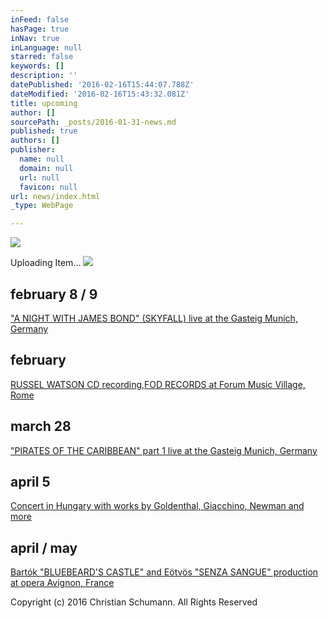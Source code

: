 ```yaml
---
inFeed: false
hasPage: true
inNav: true
inLanguage: null
starred: false
keywords: []
description: ''
datePublished: '2016-02-16T15:44:07.788Z'
dateModified: '2016-02-16T15:43:32.081Z'
title: upcoming
author: []
sourcePath: _posts/2016-01-31-news.md
published: true
authors: []
publisher:
  name: null
  domain: null
  url: null
  favicon: null
url: news/index.html
_type: WebPage

---
```

![](https://imgflo.herokuapp.com/graph/vahj1ThiexotieMo/1e57ffb20d2b5f5516133f5aa98ae24d/passthrough.jpg?height=592&input=https%3A%2F%2Fs3-us-west-2.amazonaws.com%2Fthe-grid-img%2Fp%2Fe265f01bca4bb0c1711327aaf1588b64470f20b2.jpg&width=750)

Uploading Item...
![](https://s3-us-west-2.amazonaws.com/the-grid-img/p/4905a3e58b84df55127d81b28fae9701d74e48e0.jpg)

## february 8 / 9

["A NIGHT WITH JAMES BOND" (SKYFALL) live at the Gasteig Munich, Germany][0]

## february

[RUSSEL WATSON CD recording,][1][FOD RECORDS ][2][at Forum Music Village, Rome][3]

## march 28

["PIRATES OF THE CARIBBEAN" part 1 live at the Gasteig Munich, Germany][4]

## april 5[][4]

[Concert in Hungary with works by Goldenthal, Giacchino, Newman and more][5]

## april / may

[Bartók "BLUEBEARD'S CASTLE" and Eötvös "SENZA SANGUE" production at opera Avignon, France][6]

Copyright (c) 2016 Christian Schumann. All Rights Reserved

[][4]

[0]: http://www.muenchenevent.de/veranstaltungen/Eine_Nacht_mit_James_Bond-3431.html#__utma=239463644.2018674490.1454261112.1454261112.1454261112.1&__utmb=239463644.9.8.1454261353037&__utmc=239463644&__utmx=-&__utmz=239463644.1454261112.1.1.utmcsr=google|utmccn=%28organic%29|utmcmd=organic|utmctr=%28not%20provided%29&__utmv=-&__utmk=68615506
[1]: http://russellwatson.com/
[2]: http://fodrecords.com/
[3]: https://milocostudios.com/studios/forum-studios---studio-a/intro/
[4]: http://www.muenchenevent.de/veranstaltungen/Fluch_der_Karibik-3446.html
[5]: http://www.pfz.hu/en/rendezvenyeink/koncert/music-by/2016-04-05/881
[6]: http://operagrandavignon.fr/en/spectacles/senza-sangue-le-chateau-de-barbe-bleue/